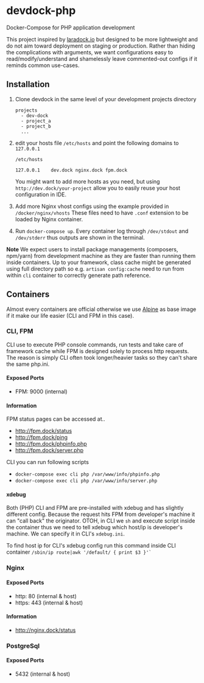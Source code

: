 # devdock-php
Docker-Compose for PHP application development

This project inspired by [laradock.io](http://laradock.io) but designed to be more lightweight and do not aim toward
deployment on staging or production. Rather than hiding the complications with arguments, we want configurations easy
to read/modify/understand and shamelessly leave commented-out configs if it reminds common use-cases.

## Installation
1. Clone devdock in the same level of your development projects directory
    ```
    projects
      - dev-dock
      - project_a
      - project_b
      ...
    ```

2. edit your hosts file `/etc/hosts` and point the following domains to `127.0.0.1`
    ```
    /etc/hosts
    
    127.0.0.1    dev.dock nginx.dock fpm.dock
    ```
    You might want to add more hosts as you need, but using `http://dev.dock/your-project` allow you to easily reuse
    your host configuration in IDE.

3. Add more Nginx vhost configs using the example provided in `/docker/nginx/vhosts` These files need to have `.conf`
extension to be loaded by Nginx container.

4. Run `docker-compose up`. Every container log through `/dev/stdout` and `/dev/stderr` thus outputs are shown in
the terminal.

**Note**
We expect users to install package managements (composers, npm/yarn) from development machine as they are faster than
running them inside containers. Up to your framework, class cache might be generated using full directory path so
e.g. `artisan config:cache` need to run from within `cli` container to correctly generate path reference. 

## Containers
Almost every containers are official otherwise we use [Alpine](https://hub.docker.com/_/alpine/) as base image if it 
make our life easier (CLI and FPM in this case).

### CLI, FPM
CLI use to execute PHP console commands, run tests and take care of framework cache while FPM is designed solely to
process http requests. The reason is simply CLI often took longer/heavier tasks so they can't share the same php.ini.

#### Exposed Ports
- FPM: 9000 (internal)

#### Information
FPM status pages can be accessed at..
- <http://fpm.dock/status>
- <http://fpm.dock/ping>
- <http://fpm.dock/phpinfo.php>
- <http://fpm.dock/server.php>

CLI you can run following scripts
- `docker-compose exec cli php /var/www/info/phpinfo.php`
- `docker-compose exec cli php /var/www/info/server.php`

#### xdebug
Both (PHP) CLI and FPM are pre-installed with xdebug and has slightly different config. Because the request hits FPM 
from developer's machine it can "call back" the originator. OTOH, in CLI we `sh` and execute script inside the 
container thus we need to tell xdebug which host/ip is developer's machine. We can specify it in CLI's `xdebug.ini`.

To find host ip for CLI's xdebug config run this command inside CLI container
    ```
    /sbin/ip route|awk '/default/ { print $3 }'`
    ```

### Nginx

#### Exposed Ports
- http: 80 (internal & host)
- https: 443 (internal & host)

#### Information
- <http://nginx.dock/status> 


### PostgreSql

#### Exposed Ports
- 5432 (internal & host)
